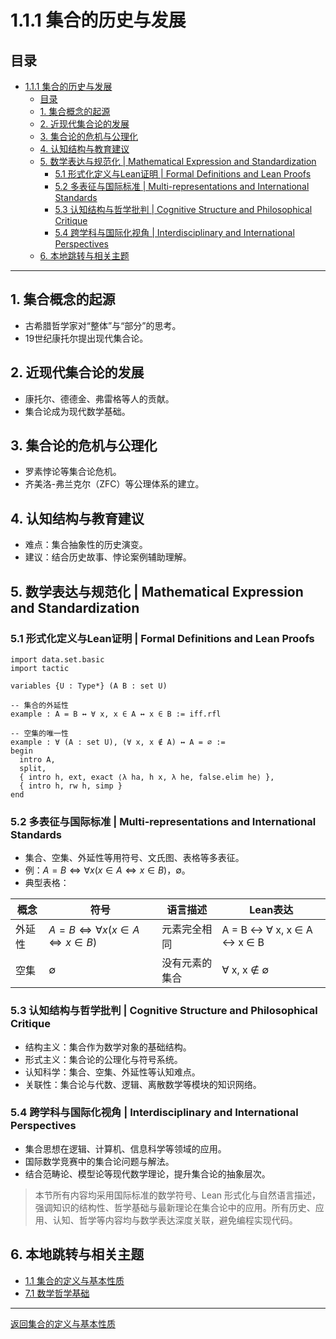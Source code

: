# 1.1.1 集合的历史与发展

## 目录

- [1.1.1 集合的历史与发展](#111-集合的历史与发展)
  - [目录](#目录)
  - [1. 集合概念的起源](#1-集合概念的起源)
  - [2. 近现代集合论的发展](#2-近现代集合论的发展)
  - [3. 集合论的危机与公理化](#3-集合论的危机与公理化)
  - [4. 认知结构与教育建议](#4-认知结构与教育建议)
  - [5. 数学表达与规范化 | Mathematical Expression and Standardization](#5-数学表达与规范化--mathematical-expression-and-standardization)
    - [5.1 形式化定义与Lean证明 | Formal Definitions and Lean Proofs](#51-形式化定义与lean证明--formal-definitions-and-lean-proofs)
    - [5.2 多表征与国际标准 | Multi-representations and International Standards](#52-多表征与国际标准--multi-representations-and-international-standards)
    - [5.3 认知结构与哲学批判 | Cognitive Structure and Philosophical Critique](#53-认知结构与哲学批判--cognitive-structure-and-philosophical-critique)
    - [5.4 跨学科与国际化视角 | Interdisciplinary and International Perspectives](#54-跨学科与国际化视角--interdisciplinary-and-international-perspectives)
  - [6. 本地跳转与相关主题](#6-本地跳转与相关主题)

---

## 1. 集合概念的起源

- 古希腊哲学家对“整体”与“部分”的思考。
- 19世纪康托尔提出现代集合论。

## 2. 近现代集合论的发展

- 康托尔、德德金、弗雷格等人的贡献。
- 集合论成为现代数学基础。

## 3. 集合论的危机与公理化

- 罗素悖论等集合论危机。
- 齐美洛-弗兰克尔（ZFC）等公理体系的建立。

## 4. 认知结构与教育建议

- 难点：集合抽象性的历史演变。
- 建议：结合历史故事、悖论案例辅助理解。

## 5. 数学表达与规范化 | Mathematical Expression and Standardization

### 5.1 形式化定义与Lean证明 | Formal Definitions and Lean Proofs

```lean
import data.set.basic
import tactic

variables {U : Type*} (A B : set U)

-- 集合的外延性
example : A = B ↔ ∀ x, x ∈ A ↔ x ∈ B := iff.rfl

-- 空集的唯一性
example : ∀ (A : set U), (∀ x, x ∉ A) ↔ A = ∅ :=
begin
  intro A,
  split,
  { intro h, ext, exact ⟨λ ha, h x, λ he, false.elim he⟩ },
  { intro h, rw h, simp }
end
```

### 5.2 多表征与国际标准 | Multi-representations and International Standards

- 集合、空集、外延性等用符号、文氏图、表格等多表征。
- 例：$A = B \iff \forall x (x \in A \iff x \in B)$，$\emptyset$。
- 典型表格：

| 概念 | 符号 | 语言描述 | Lean表达 |
|------|------|------|------|
| 外延性 | $A = B \iff \forall x (x \in A \iff x \in B)$ | 元素完全相同 | A = B ↔ ∀ x, x ∈ A ↔ x ∈ B |
| 空集 | $\emptyset$ | 没有元素的集合 | ∀ x, x ∉ ∅ |

### 5.3 认知结构与哲学批判 | Cognitive Structure and Philosophical Critique

- 结构主义：集合作为数学对象的基础结构。
- 形式主义：集合论的公理化与符号系统。
- 认知科学：集合、空集、外延性等认知难点。
- 关联性：集合论与代数、逻辑、离散数学等模块的知识网络。

### 5.4 跨学科与国际化视角 | Interdisciplinary and International Perspectives

- 集合思想在逻辑、计算机、信息科学等领域的应用。
- 国际数学竞赛中的集合论问题与解法。
- 结合范畴论、模型论等现代数学理论，提升集合论的抽象层次。

> 本节所有内容均采用国际标准的数学符号、Lean 形式化与自然语言描述，强调知识的结构性、哲学基础与最新理论在集合论中的应用。所有历史、应用、认知、哲学等内容均与数学表达深度关联，避免编程实现代码。

## 6. 本地跳转与相关主题

- [1.1 集合的定义与基本性质](../1.1-集合的定义与基本性质.md)
- [7.1 数学哲学基础](../../7-数学哲学与认知/7.1-数学哲学基础.md)

---

[返回集合的定义与基本性质](../1.1-集合的定义与基本性质.md)
